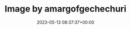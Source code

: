 ---
archive_date: 2024-10-21
code: CsLUgOWLOqr
date: 2023-05-13 08:37:37+00:00
id: '3101662943732624043'
layout: post
media:
- id: '3101662943732624043'
  type: image
  url: media/CsLUgOWLOqr/3101662943732624043.jpg
permalink: /p/CsLUgOWLOqr/
thumbnail: media/CsLUgOWLOqr/3101662943732624043.jpg
title: Image by amargofgechechuri
---